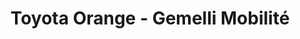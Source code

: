 ---
title: "Toyota Orange - Gemelli Mobilité"
url: /orange/toyota-orange-gemelli-mobilite/
shop: voiture
---